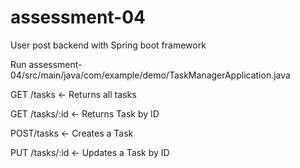 # assessment-04
User post backend with Spring boot framework

Run assessment-04/src/main/java/com/example/demo/TaskManagerApplication.java


GET /tasks <- Returns all tasks

GET /tasks/:id <- Returns Task by ID

POST/tasks <- Creates a Task

PUT /tasks/:id <- Updates a Task by ID
